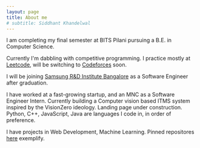 ```yaml
---
layout: page
title: About me
# subtitle: Siddhant Khandelwal
---
```


I am completing my final semester at BITS Pilani pursuing a B.E. in Computer Science.

Currently I'm dabbling with competitive programming. I practice mostly at [Leetcode](https://leetcode.com/sidkhwl/), will be switching to [Codeforces](https://codeforces.com/profile/ahfod) soon.

I will be joining [Samsung R&D Institute Bangalore](https://research.samsung.com/sri-b) as a Software Engineer after graduation.

I have worked at a fast-growing startup, and an MNC as a Software Engineer Intern.
Currently building a Computer vision based ITMS system inspired by the VisionZero ideology. Landing page under construction.
Python, C++, JavaScript, Java are languages I code in, in order of preference.

I have projects in Web Development, Machine Learning. Pinned repositores [here](https://github.com/siddhantkhandelwal) exemplify.
